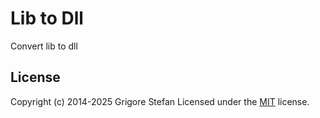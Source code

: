 # Lib to Dll

Convert lib to dll

## License

Copyright (c) 2014-2025 Grigore Stefan
Licensed under the [MIT](LICENSE) license.
